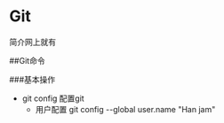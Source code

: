# Git

简介网上就有


##Git命令

###基本操作
- git config
配置git
  - 用户配置   git config --global user.name "Han jam"